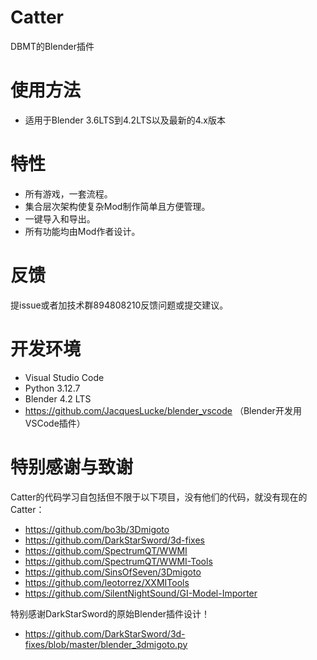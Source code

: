 # Catter
DBMT的Blender插件

# 使用方法
- 适用于Blender 3.6LTS到4.2LTS以及最新的4.x版本

# 特性
- 所有游戏，一套流程。
- 集合层次架构使复杂Mod制作简单且方便管理。
- 一键导入和导出。
- 所有功能均由Mod作者设计。

# 反馈
提issue或者加技术群894808210反馈问题或提交建议。

# 开发环境
- Visual Studio Code
- Python 3.12.7
- Blender 4.2 LTS
- https://github.com/JacquesLucke/blender_vscode （Blender开发用VSCode插件）

# 特别感谢与致谢
Catter的代码学习自包括但不限于以下项目，没有他们的代码，就没有现在的Catter：
- https://github.com/bo3b/3Dmigoto
- https://github.com/DarkStarSword/3d-fixes
- https://github.com/SpectrumQT/WWMI
- https://github.com/SpectrumQT/WWMI-Tools
- https://github.com/SinsOfSeven/3Dmigoto
- https://github.com/leotorrez/XXMITools
- https://github.com/SilentNightSound/GI-Model-Importer

特别感谢DarkStarSword的原始Blender插件设计！
- https://github.com/DarkStarSword/3d-fixes/blob/master/blender_3dmigoto.py